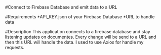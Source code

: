 #Connect to Firebase Database and emit data to a URL

#Requirements
*API_KEY.json of your Firebase Database
*URL to handle data

#Description
This application connects to a firebase database and stay listening updates on documentes. Every change will be send to a URL and then this URL will handle the data.
I used to use Axios for handle my requests.
